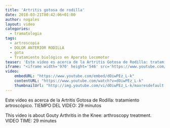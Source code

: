 ```yaml
---
title: 'Artritis gotosa de rodilla'
date: 2018-03-21T00:42:06+01:00
author: nogales
layout: video
categories:
  - tramatologia
tags:
  - artroscopia
  - DOLOR ANTERIOR RODILLA
  - gota
  - Tratamiento biológico en Aparato Locomotor
teaser: 'Este video es acerca de la Artritis Gotosa de Rodilla: tratamiento artroscópico.'
iframe: "<iframe width='970' height='546' src='https://www.youtube.com/embed/dOiwPEz_L-k' frameborder='0' allowfullscreen></iframe>"
video:
    embedURL: "https://www.youtube.com/embed/dOiwPEz_L-k"
    contentURL: "https://www.youtube.com/watch?v=dOiwPEz_L-k"
    thumbnailUrl: "http://img.youtube.com/vi/dOiwPEz_L-k/maxresdefault.jpg"
---
```

Este video es acerca de la Artritis Gotosa de Rodilla: tratamiento artroscópico.
TIEMPO DEL VIDEO: 29 minutos

This video is about Gouty Arthritis in the Knee: arthroscopy treatment.
VIDEO TIME: 29 minutes